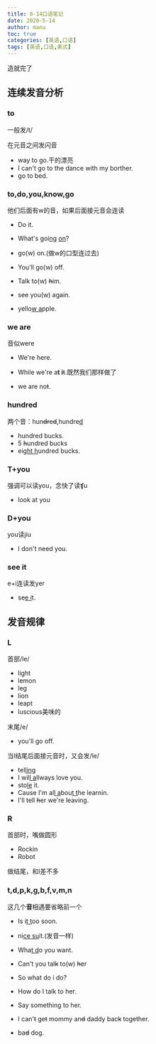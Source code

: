 ```yaml
---
title: 8-14口语笔记
date: 2020-5-14
author: manu
toc: true
categories: [英语,口语]
tags: [英语,口语,美式]
---
```


 造就完了

<!-- more -->

## 连续发音分析

### to

一般发/t/

在元音之间发闪音

- way to go.干的漂亮
- I can't go to the dance with my borther.
- go to  bed.

### to,do,you,know,go

他们后面有w的音，如果后面接元音会连读

- Do it.

- What's goi<u>n</u>g <u>on</u>?
- go(w) on.(做w的口型连过去)
- You'll go(w) off.
- Talk to(w) ~~h~~im.
- see you(w) again.
- yello<u>w a</u>pple.

### we are

音似were

- We're here.

- While we're a**t i**~~t~~.既然我们那样做了
- we are no~~t~~.

### hundred

两个音：hun~~dr~~e~~d~~,hundre<u>d</u>

- hundred bucks.
- 5 ~~h~~undred bucks
- eig<u>ht h</u>undred bucks.

### T+you

强调可以读you，念快了读&#679;u

- look at you

### D+you

you读jiu

- I don't need you.

### see it

e+i连读发yer

- se<u>e i</u>t.

## 发音规律

### L

首部/le/

- light
- lemon
- leg
- lion
- leapt
- luscious美味的

末尾/e/

- you'll go off.

当l结尾后面接元音时，又会发/le/

- tel<u>ling</u>
- I wil<u>l a</u>llways love you.
- sto<u>le</u> it.
- Cause I'm al<u>l a</u>bou<u>t t</u>he learnin.
- I'll tell ~~h~~er we're leaving.

### R

首部时，嘴做圆形

- Rockin
- Robot

做结尾，和l差不多

### t,d,p,k,g,b,f,v,m,n

这几个**音**相遇要省略前一个

- Is i<u>t t</u>oo soon.
- ni<u>ce su</u>it.(发音一样)
- Wha<u>t d</u>o you want.
- Can't you tal~~k~~ to(w) ~~h~~er
- So what do i do?
- How do I talk to her.
- Say something to her.

- I can'~~t~~ ge~~t~~ mommy an~~d~~ daddy bac~~k~~ together.
- ba~~d~~ dog.